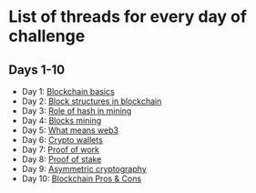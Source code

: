 # List of threads for every day of challenge

## Days 1-10
- Day 1: [Blockchain basics](https://twitter.com/kacperhernacki/status/1545029316022509569?s=21&t=tgYWlYmW-g-K8vHOnrvkoQ)
- Day 2: [Block structures in blockchain](https://twitter.com/kacperhernacki/status/1544299690052689921?s=21&t=tgYWlYmW-g-K8vHOnrvkoQ)
- Day 3: [Role of hash in mining](https://twitter.com/kacperhernacki/status/1544663304567721985?s=21&t=tgYWlYmW-g-K8vHOnrvkoQ)
- Day 4: [Blocks mining](https://twitter.com/kacperhernacki/status/1545444041344565249?s=21&t=tgYWlYmW-g-K8vHOnrvkoQ)
- Day 5: [What means web3](https://twitter.com/kacperhernacki/status/1545444002190790658?s=21&t=tgYWlYmW-g-K8vHOnrvkoQ)
- Day 6: [Crypto wallets](https://twitter.com/kacperhernacki/status/1545824577791696897?s=21&t=tgYWlYmW-g-K8vHOnrvkoQ)
- Day 7: [Proof of work](https://twitter.com/kacperhernacki/status/1546190722675752960?s=21&t=tgYWlYmW-g-K8vHOnrvkoQ)
- Day 8: [Proof of stake](https://twitter.com/kacperhernacki/status/1546468490747559936?s=21&t=tgYWlYmW-g-K8vHOnrvkoQ)
- Day 9: [Asymmetric cryptography](https://twitter.com/kacperhernacki/status/1546836626814509058?s=21&t=tgYWlYmW-g-K8vHOnrvkoQ)
- Day 10: [Blockchain Pros & Cons](https://twitter.com/KacperHernacki/status/1547196513201360899?s=20&t=QrKlUSURQjkcfsLMU6RolQ)